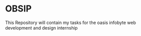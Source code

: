 # OBSIP
This Repository will contain my tasks for the oasis infobyte web development and design internship
